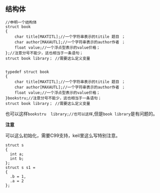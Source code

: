 ## 结构体

```
//申明一个结构体 
struct book 
{
    char title[MAXTITL];//一个字符串表示的titile 题目 ； 
    char author[MAXAUTL];//一个字符串表示的author作者 ； 
    float value;//一个浮点型表示的value价格； 
};//注意分号不能少，这也相当于一条语句； 
struct book library； //需要这么定义变量


typedef struct book 
{
    char title[MAXTITL];//一个字符串表示的titile 题目 ； 
    char author[MAXAUTL];//一个字符串表示的author作者 ； 
    float value;//一个浮点型表示的value价格； 
}bookstru;//注意分号不能少，这也相当于一条语句； 
struct book library； //需要这么定义变量
```

也可以这样`bookstru  library;//也可以这样`,但是`book library`是有问题的。

**注意**

可以这么初始化，需要C99支持，keil里这么写特别注意。

```
struct s
{
  int a;
  int b;
};
struct s s1 = 
{
  .b = 1,
  .a = 2 
};
```



